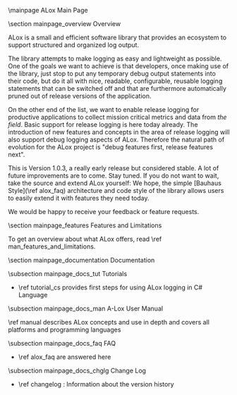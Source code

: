 ﻿\mainpage	ALox Main Page


\section mainpage_overview        Overview

ALox is a small and efficient software library that provides an ecosystem to support structured and organized 
log output.

The library attempts to make logging as easy and lightweight as possible. One of the goals
we want to achieve is that developers, once making use of the library, just stop to put any temporary debug output
statements into their code, but do it all with nice, readable, configurable, reusable logging statements
that can be switched off and that are furthermore automatically pruned out of release versions of
the application.

On the other end of the list, we want to enable release logging for productive applications to collect
mission critical metrics and data from *the field*.
Basic support for release logging is here today already. The introduction of new features and concepts
in the area of release logging will also support debug logging aspects of ALox. Therefore the natural path
of evolution for the ALox project is "debug features first, release features next".

This is Version 1.0.3, a really early release but considered stable. A lot of future improvements are to come. 
Stay tuned. If you do not want to wait, take the source and extend ALox yourself: We hope, the simple [Bauhaus Style](\ref alox_faq)
architecture and code style  of the library allows users to easily extend it with features they 
need today.

We would be happy to receive your feedback or feature requests.


\section mainpage_features        Features and Limitations

To get an overview about what ALox offers, read \ref man_features_and_limitations.


\section mainpage_documentation   Documentation

\subsection mainpage_docs_tut         Tutorials
  
  - \ref tutorial_cs provides first steps for using ALox logging in C# Language
  
\subsection mainpage_docs_man         A-Lox User Manual
  
  \ref manual describes ALox concepts and use in depth and covers all platforms
  and programming languages 
  
  
\subsection mainpage_docs_faq         FAQ
  
  - \ref alox_faq are answered here

  	
\subsection mainpage_docs_chglg       Change Log
  
  - \ref changelog : Information about the version history
	



